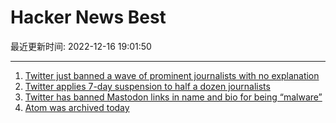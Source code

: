 # Hacker News Best

最近更新时间: 2022-12-16 19:01:50

--- 
1. [Twitter just banned a wave of prominent journalists with no explanation](https://techcrunch.com/2022/12/15/twitter-just-banned-a-wave-of-prominent-journalists-with-no-explanation/) 
2. [Twitter applies 7-day suspension to half a dozen journalists](https://www.washingtonpost.com/media/2022/12/15/twitter-journalists-suspended-musk/) 
3. [Twitter has banned Mastodon links in name and bio for being “malware”](https://mastodon.social/@danluu/109521316258129814) 
4. [Atom was archived today](https://github.com/atom/atom) 
